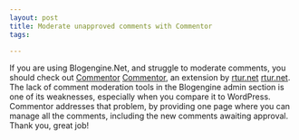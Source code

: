 ```yaml
---
layout: post
title: Moderate unapproved comments with Commentor
tags:

---
```

If you are using Blogengine.Net, and struggle to moderate comments, you should check out [Commentor](http://rtur.net/blog/post/2009/02/16/Commentor-e28093-new-version.aspx)
<a href="http://rtur.net/blog/post/2009/02/16/Commentor-e28093-new-version.aspx">Commentor</a>, an extension by [rtur.net](http://rtur.net/blog/)
<a href="http://rtur.net/blog/">rtur.net</a>. The lack of comment moderation tools in the Blogengine admin section is one of its weaknesses, especially when you compare it to WordPress. Commentor addresses that problem, by providing one page where you can manage all the comments, including the new comments awaiting approval. Thank you, great job!